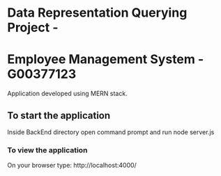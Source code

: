 
# Data Representation Querying Project - 
# Employee Management System - G00377123

Application developed using MERN stack.


## To start the application
Inside BackEnd directory open command prompt and run node server.js


### To view the application
On your browser type: http://localhost:4000/